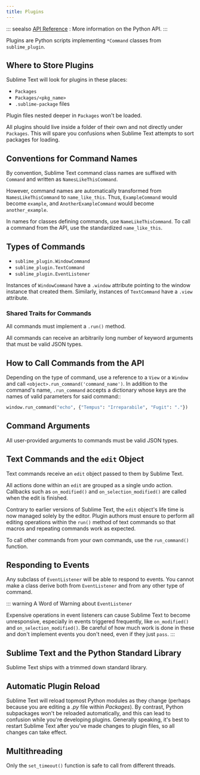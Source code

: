 ```yaml
---
title: Plugins
---
```


<!-- TODO add to the guide section -->

::: seealso
[API Reference](../reference/python_api.md)
: More information on the Python API.
:::


Plugins are Python scripts implementing `*Command` classes from
`sublime_plugin`.


## Where to Store Plugins

Sublime Text will look for plugins in these places:

* `Packages`
* `Packages/<pkg_name>`
* `.sublime-package` files

Plugin files nested deeper in `Packages` won't be loaded.

All plugins should live inside a folder of their own and not directly
under `Packages`. This will spare you confusions when Sublime Text attempts
to sort packages for loading.


## Conventions for Command Names

By convention, Sublime Text command class names are suffixed with `Command`
and written as `NamesLikeThisCommand`.

However, command names are automatically transformed from `NamesLikeThisCommand`
to `name_like_this`. Thus, `ExampleCommand` would become `example`,
and `AnotherExampleCommand` would become `another_example`.

In names for classes defining commands, use `NameLikeThisCommand`. To call a
command from the API, use the standardized `name_like_this`.


## Types of Commands

* `sublime_plugin.WindowCommand`
* `sublime_plugin.TextCommand`
* `sublime_plugin.EventListener`

Instances of `WindowCommand` have a `.window` attribute pointing to the
window instance that created them. Similarly, instances of `TextCommand`
have a `.view` attribute.

### Shared Traits for Commands

All commands must implement a `.run()` method.

All commands can receive an arbitrarily long number of keyword arguments that
must be valid JSON types.


## How to Call Commands from the API

Depending on the type of command, use a reference to a `View` or a `Window`
and call `<object>.run_command('command_name')`. In addition to the command's
name, `.run_command` accepts a dictionary whose keys are the names of valid
parameters for said command::

```python
window.run_command("echo", {"Tempus": "Irreparabile", "Fugit": "."})
```


## Command Arguments

All user-provided arguments to commands must be valid JSON types.


## Text Commands and the `edit` Object

Text commands receive an `edit` object passed to them by Sublime Text.

All actions done within an `edit` are grouped as a single undo action.
Callbacks such as `on_modified()` and `on_selection_modified()` are called
when the edit is finished.

<!-- TODO: Is the above true? -->

Contrary to earlier versions of Sublime Text, the `edit` object's life time is
now managed solely by the editor. Plugin authors must ensure to perform all
editing operations within the `run()` method of text commands so that macros
and repeating commands work as expected.

To call other commands from your own commands, use the `run_command()`
function.


## Responding to Events

Any subclass of `EventListener` will be able to respond to events. You cannot
make a class derive both from `EventListener` and from any other type of
command.

::: warning
A Word of Warning about `EventListener`

Expensive operations in event listeners can cause Sublime Text to become
unresponsive, especially in events triggered frequently, like
`on_modified()` and `on_selection_modified()`. Be careful of how much
work is done in these and don't implement events you don't need, even if
they just `pass`.
:::


## Sublime Text and the Python Standard Library

Sublime Text ships with a trimmed down standard library.


## Automatic Plugin Reload

Sublime Text will reload topmost Python modules as they change (perhaps
because you are editing a *.py* file within *Packages*). By contrast, Python
subpackages won't be reloaded automatically, and this can lead to confusion
while you're developing plugins. Generally speaking, it's best to restart
Sublime Text after you've made changes to plugin files, so all changes can take
effect.


## Multithreading

Only the `set_timeout()` function is safe to call from different threads.

<!-- TODO: Is this still true? -->
